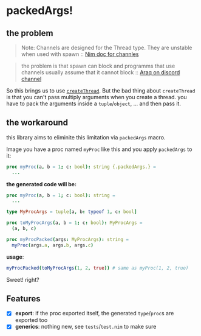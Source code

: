 # packedArgs!

## the problem
> Note: Channels are designed for the Thread type. They are unstable when used with spawn
:: [Nim doc for channles](https://nim-lang.org/docs/channels_builtin.html)

> the problem is that spawn can block and programms that use channels usually assume that it cannot block :: [Araq on discord channel](https://discord.com/channels/371759389889003530/371759389889003532/814439926380494878)
>

So this brings us to use [`createThread`](https://nim-lang.org/docs/threads.html#createThread%2CThread%5Bvoid%5D%2Cproc%29).
But the bad thing about `createThread` is that you can't pass multiply arguments when you create a thread. you have to pack the arguments inside a `tuple`/`object`, ... and then pass it.

## the workaround
this library aims to eliminite this limitation via `packedArgs` macro.

Image you have a proc named `myProc` like this and you apply `packedArgs` to it:
```nim
proc myProc(a, b = 1; c: bool): string {.packedArgs.} =
  ...
```

**the generated code will be:**
```nim
proc myProc(a, b = 1; c: bool): string =
  ...

type MyProcArgs = tuple[a, b: typeof 1, c: bool]

proc toMyProcArgs(a, b = 1; c: bool): MyProcArgs =
  (a, b, c)

proc myProcPacked(args: MyProcArgs): string =
  myProc(args.a, args.b, args.c)
```

**usage**:
```nim
myProcPacked(toMyProcArgs(1, 2, true)) # same as myProc(1, 2, true)
```

Sweet! right?

## Features
* [x] **export**: if the proc exported itself, the generated `type`/`proc`s are exported too
* [x] **generics**: nothing new, see `tests`/`test.nim` to make sure